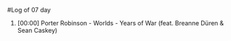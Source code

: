 #Log of 07 day

1. [00:00] Porter Robinson - Worlds - Years of War (feat. Breanne Düren & Sean Caskey)
